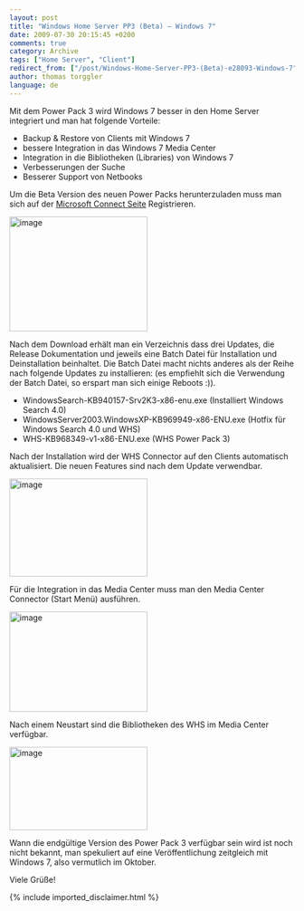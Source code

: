 ```yaml
---
layout: post
title: "Windows Home Server PP3 (Beta) – Windows 7"
date: 2009-07-30 20:15:45 +0200
comments: true
category: Archive
tags: ["Home Server", "Client"]
redirect_from: ["/post/Windows-Home-Server-PP3-(Beta)-e28093-Windows-7", "/post/windows-home-server-pp3-(beta)-e28093-windows-7"]
author: thomas torggler
language: de
---
```

<!-- more -->
<p>Mit dem Power Pack 3 wird Windows 7 besser in den Home Server integriert und man hat folgende Vorteile:</p>  <ul>   <li>Backup &amp; Restore von Clients mit Windows 7 </li>    <li>bessere Integration in das Windows 7 Media Center </li>    <li>Integration in die Bibliotheken (Libraries) von Windows 7 </li>    <li>Verbesserungen der Suche </li>    <li>Besserer Support von Netbooks </li> </ul>  <p>Um die Beta Version des neuen Power Packs herunterzuladen muss man sich auf der <a href="https://connect.microsoft.com/WindowsHomeServer" target="_blank">Microsoft Connect Seite</a> Registrieren.</p>  <p><a href="/assets/archive/image_16.png"><img style="border-right-width: 0px; display: inline; border-top-width: 0px; border-bottom-width: 0px; border-left-width: 0px" title="image" border="0" alt="image" src="/assets/archive/image_thumb_16.png" width="244" height="203" /></a></p>  <p>Nach dem Download erhält man ein Verzeichnis dass drei Updates, die Release Dokumentation und jeweils eine Batch Datei für Installation und Deinstallation beinhaltet. Die Batch Datei macht nichts anderes als der Reihe nach folgende Updates zu installieren: (es empfiehlt sich die Verwendung der Batch Datei, so erspart man sich einige Reboots :)).</p>  <ul>   <li>WindowsSearch-KB940157-Srv2K3-x86-enu.exe (Installiert Windows Search 4.0) </li>    <li>WindowsServer2003.WindowsXP-KB969949-x86-ENU.exe (Hotfix für Windows Search 4.0 und WHS) </li>    <li>WHS-KB968349-v1-x86-ENU.exe (WHS Power Pack 3) </li> </ul>  <p>Nach der Installation wird der WHS Connector auf den Clients automatisch aktualisiert. Die neuen Features sind nach dem Update verwendbar.</p>  <p><a href="/assets/archive/image_17.png"><img style="border-right-width: 0px; display: inline; border-top-width: 0px; border-bottom-width: 0px; border-left-width: 0px" title="image" border="0" alt="image" src="/assets/archive/image_thumb_17.png" width="244" height="173" /></a> </p>  <p>Für die Integration in das Media Center muss man den Media Center Connector (Start Menü) ausführen.</p>  <p><a href="/assets/archive/image_18.png"><img style="border-right-width: 0px; display: inline; border-top-width: 0px; border-bottom-width: 0px; border-left-width: 0px" title="image" border="0" alt="image" src="/assets/archive/image_thumb_18.png" width="244" height="177" /></a> </p>  <p>Nach einem Neustart sind die Bibliotheken des WHS im Media Center verfügbar.</p>  <p><a href="/assets/archive/image_19.png"><img style="border-bottom: 0px; border-left: 0px; display: inline; border-top: 0px; border-right: 0px" title="image" border="0" alt="image" src="/assets/archive/image_thumb_19.png" width="244" height="147" /></a> </p>  <p>Wann die endgültige Version des Power Pack 3 verfügbar sein wird ist noch nicht bekannt, man spekuliert auf eine Veröffentlichung zeitgleich mit Windows 7, also vermutlich im Oktober.</p>  <p>Viele Grüße!</p>
{% include imported_disclaimer.html %}
